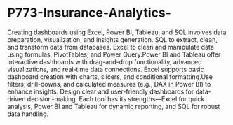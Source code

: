 # P773-Insurance-Analytics-
Creating dashboards using Excel, Power BI, Tableau, and SQL involves data preparation, visualization, and insights generation. SQL to extract, clean, and transform data from databases. Excel to clean and manipulate data using formulas, PivotTables, and Power Query.Power BI and Tableau offer interactive dashboards with drag-and-drop functionality, advanced visualizations, and real-time data connections. Excel supports basic dashboard creation with charts, slicers, and conditional formatting.Use filters, drill-downs, and calculated measures (e.g., DAX in Power BI) to enhance insights. Design clear and user-friendly dashboards for data-driven decision-making. 
Each tool has its strengths—Excel for quick analysis, Power BI and Tableau for dynamic reporting, and SQL for robust data handling.
